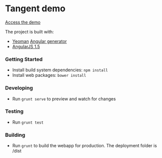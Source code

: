 # Tangent demo

[Access the demo](https://jackvz.github.io/tangent-demo/)

The project is built with: 

  - [Yeoman](http://yeoman.io/) [Angular generator](https://github.com/yeoman/generator-angular)
  - [AngularJS 1.5](angularjs.org)
  
### Getting Started

- Install build system dependencies: `npm install`
- Install web packages: `bower install`

### Developing

- Run `grunt serve` to preview and watch for changes

### Testing

- Run `grunt test`

### Building

- Run `grunt` to build the webapp for production. The deployment folder is /dist
